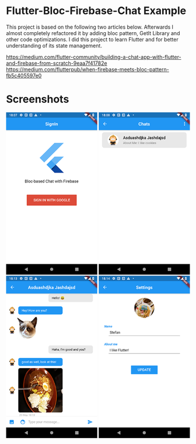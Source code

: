 # Flutter-Bloc-Firebase-Chat Example
This project is based on the following two articles below. Afterwards I almost completely refactored it by adding bloc pattern, GetIt Library and other code optimizations. I did this project to learn Flutter and for better understanding of its state management.

https://medium.com/flutter-community/building-a-chat-app-with-flutter-and-firebase-from-scratch-9eaa7f41782e
https://medium.com/flutterpub/when-firebase-meets-bloc-pattern-fb5c405597e0

# Screenshots
<img src="screenshots/Screenshot_sign_in.png" width="250"> <img src="screenshots/Screenshot_chat_list.png" width="250"> <img src="screenshots/Screenshot_chat.png" width="250"> <img src="screenshots/Screenshot_user_settings.png" width="250">
